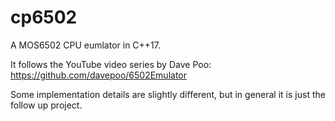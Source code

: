 # cp6502

A MOS6502 CPU eumlator in C++17.

It follows the YouTube video series by Dave Poo:
https://github.com/davepoo/6502Emulator

Some implementation details are slightly different, but in general it is just the follow up project.
